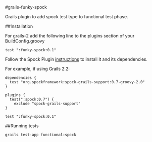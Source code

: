 #grails-funky-spock

Grails plugin to add spock test type to functional test phase.

##Installation

For grails-2 add the following line to the plugins section of your BuildConfig.groovy

    test ":funky-spock:0.1"

Follow the Spock Plugin [instructions](http://grails.org/plugin/spock) to install it and its dependencies.

For example, if using Grails 2.2:
```
dependencies {
  test "org.spockframework:spock-grails-support:0.7-groovy-2.0"
}

plugins {
  test(":spock:0.7") {
    exclude "spock-grails-support"
}

test ":funky-spock:0.1"
```

##Running tests

    grails test-app functional:spock


